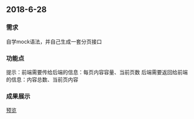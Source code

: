 ## 2018-6-28

### 需求

自学mock语法，并自己生成一套分页接口

### 功能点

提示：前端需要传给后端的信息：每页内容容量、当前页数
后端需要返回给前端的信息：内容总数、当前页内容

###  成果展示

[预览](https://move-up.github.io/vue-study-note/dist/index.html#/api)